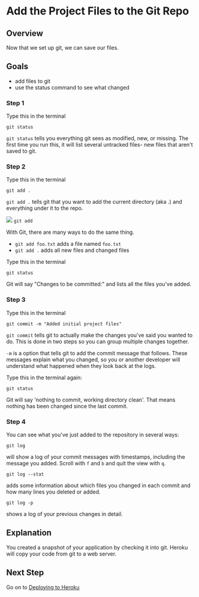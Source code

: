 # Add the Project Files to the Git Repo

## Overview
Now that we set up git, we can save our files.

## Goals

* add files to git
* use the status command to see what changed

### Step 1

Type this in the terminal

```text
git status
```

`git status` tells you everything git sees as modified, new, or missing.
The first time you run this, it will list several untracked files- new files
that aren't saved to git. 


### Step 2

Type this in the terminal

```text
git add .
```

`git add .` tells git that you want to add the current directory (aka .) and everything under it to the repo.

![](/images/info.png) `git add`

With Git, there are many ways to do the same thing.

* `git add foo.txt` adds a file named `foo.txt`
* `git add .` adds all new files and changed files


Type this in the terminal

```text
git status
```

Git will say "Changes to be committed:" and lists all the files you've added.


### Step 3

Type this in the terminal

```text
git commit -m "Added initial project files"
```

`git commit` tells git to actually make the changes you've said you wanted to do.
This is done in two steps so you can group multiple changes together.

`-m` is a option that tells git to add the commit message that follows.  These messages
explain what you changed, so you or another developer will understand what happened when they look back at the logs.

Type this in the terminal again:

```text
git status
```
Git will say 'nothing to commit, working directory clean'.  That means nothing has been changed since the last commit.


### Step 4
You can see what you've just added to the repository in several ways:

```text
git log
```

will show a log of your commit messages with timestamps, including the message you added. Scroll with `f` and `b` and quit the view with `q`.

```text
git log --stat
```

adds some information about which files you changed in each commit and how many lines you deleted or added.

```text
git log -p
```

shows a log of your previous changes in detail.


## Explanation

You created a snapshot of your application by checking it into git. Heroku will copy your code from git to a web server.


## Next Step

Go on to [Deploying to Heroku](deploy_to_heroku)


